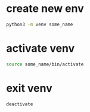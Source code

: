 # create new env

```bash
python3 -m venv some_name
```

# activate venv

```bash
source some_name/bin/activate
```

# exit venv

```bash
deactivate
```
